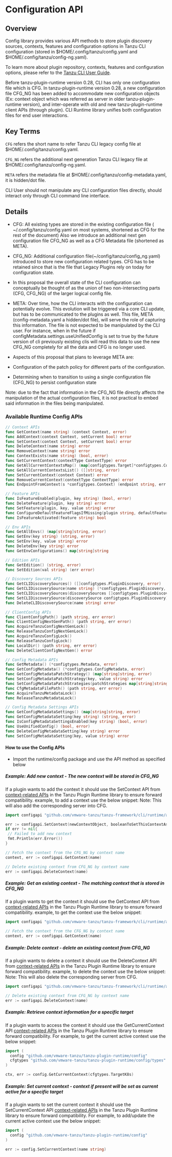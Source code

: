# Configuration API

## Overview

Config library provides various API methods to store plugin discovery sources,
contexts, features and configuration options in Tanzu CLI configuration (stored
in $HOME/.config/tanzu/config.yaml and $HOME/.config/tanzu/config-ng.yaml).

To learn more about plugin repository, contexts, features and configuration options, please refer to the
[Tanzu CLI User Guide](https://github.com/vmware-tanzu/tanzu-cli/blob/main/docs/full/README.md).

Before tanzu-plugin-runtime version 0.28, CLI has only one configuration file
which is CFG. In tanzu-plugin-runtime version 0.28, a new configuration file
CFG_NG has been added to accommodate new configuration objects (Ex: context
object which was referred as server in older tanzu-plugin-runtime version), and
inter-operate with old and new tanzu-plugin-runtime client APIs (through
plugin). CLI Runtime library unifies both configuration files for end user
interactions.

## Key Terms

`CFG` refers the short name to refer Tanzu CLI legacy config file at $HOME/.config/tanzu/config.yaml.

`CFG_NG` refers the additional next generation Tanzu CLI legacy file at $HOME/.config/tanzu/config-ng.yaml.

`META` refers the metadata file at $HOME/.config/tanzu/config-metadata.yaml, it is hidden/dot file.

CLI User should not manipulate any CLI configuration files directly, should
interact only through CLI command line interface.

## Details

- CFG: All existing types are stored in the existing configuration file ( ~/.config/tanzu/config.yaml on most systems, shortened as CFG for the rest of the document) Also we introduce an additional next gen configuration file CFG_NG as well as a CFG Metadata file (shortened as META).

- CFG_NG: Additional configuration file(~/config/tanzu/config_ng.yaml) introduced to store new configuration related types. CFG has to be retained since that is the file that Legacy Plugins rely on today for configuration state.

- In this proposal the overall state of the CLI configuration can conceptually be thought of as the union of two non-intersecting parts (CFG, CFG_NG) of the larger logical config file.

- META: Over time, how the CLI interacts with the configuration can potentially evolve. This evolution will be triggered via a core CLI update, but has to be communicated to the plugins as well. This file, META (config-metadata.yaml a hidden/dot file), will serve the role of capturing this information. The file is not expected to be manipulated by the CLI user. For instance, when in the future if configMetadata.settings.useUnifiedConfig is set to true by the future version of cli previously existing clis will read this data to use the new CFG_NG completely for all the data and CFG is no longer used.

- Aspects of this proposal that plans to leverage META are:

- Configuration of the patch policy for different parts of the configuration.

- Determining when to transition to using a single configuration file (CFG_NG) to persist configuration state

Note: due to the fact that information in the CFG_NG file directly affects the
manipulation of the actual configuration files, it is not practical to embed
said information in the files being manipulated.

### Available Runtime Config APIs

``` go
// Context APIs
func GetContext(name string) (context Context, error)
func AddContext(context Context, setCurrent bool) error
func SetContext(context Context, setCurrent bool) error
func DeleteContext(name string) error
func RemoveContext(name string) error
func ContextExists(name string) (bool, error)
func GetCurrentContext(contextType ContextType) error
func GetAllCurrentContextsMap() (map[configtypes.Target]*configtypes.Context, error)
func GetAllCurrentContextsList() ([]string, error)
func SetCurrentContext(context Context) error
func RemoveCurrentContext(contextType ContextType) error
func EndpointFromContext(s *configtypes.Context) (endpoint string, err error)

// Feature APIs
func IsFeatureEnabled(plugin, key string) (bool, error)
func DeleteFeature(plugin, key string) error
func SetFeature(plugin, key, value string) error
func ConfigureDefaultFeatureFlagsIfMissing(plugin string, defaultFeatureFlags map[string]bool) error
func IsFeatureActivated(feature string) bool

// Env APIs
func GetAllEnvs() (map[string]string, error)
func GetEnv(key string) (string, error)
func SetEnv(key, value string) error
func DeleteEnv(key string) error
func GetEnvConfigurations() map[string]string

// Edition APIs
func GetEdition() (string, error)
func SetEdition(val string) (err error)

// Discovery Sources APIs
func GetCLIDiscoverySources() ([]configtypes.PluginDiscovery, error)
func GetCLIDiscoverySource(name string) (*configtypes.PluginDiscovery, error)
func SetCLIDiscoverySources(discoverySources []configtypes.PluginDiscovery) error
func SetCLIDiscoverySource(discoverySource configtypes.PluginDiscovery) error
func DeleteCLIDiscoverySource(name string) error

// ClientConfig APIs
func ClientConfigPath() (path string, err error)
func ClientConfigNextGenPath() (path string, err error)
func AcquireTanzuConfigNextGenLock()
func ReleaseTanzuConfigNextGenLock()
func AcquireTanzuConfigLock()
func ReleaseTanzuConfigLock()
func LocalDir() (path string, err error)
func DeleteClientConfigNextGen() error

// Config Metadata APIs
func GetMetadata() (*configtypes.Metadata, error)
func GetConfigMetadata() (*configtypes.ConfigMetadata, error)
func GetConfigMetadataPatchStrategy() (map[string]string, error)
func SetConfigMetadataPatchStrategy(key, value string) error
func SetConfigMetadataPatchStrategies(patchStrategies map[string]string) error
func CfgMetadataFilePath() (path string, err error)
func AcquireTanzuMetadataLock()
func ReleaseTanzuMetadataLock()

// Config Metadata Settings APIs
func GetConfigMetadataSettings() (map[string]string, error)
func GetConfigMetadataSetting(key string) (string, error)
func IsConfigMetadataSettingsEnabled(key string) (bool, error)
func UseUnifiedConfig() (bool, error)
func DeleteConfigMetadataSetting(key string) error
func SetConfigMetadataSetting(key, value string) error
```

#### How to use the Config APIs

- Import the runtime/config package and use the API method as specified below

##### Example: Add new context - The new context will be stored in CFG_NG

If a plugin wants to add the context it should use the SetContext API from
[context-related APIs](https://github.com/vmware-tanzu/tanzu-plugin-runtime/blob/main/config/contexts.go)
in the Tanzu Plugin Runtime library to ensure forward compatibility.
example, to add a context use the below snippet:
Note: This will also add the corresponding server into CFG.

``` go
import configapi "github.com/vmware-tanzu/tanzu-framework/cli/runtime/apis/config/v1alpha1"

err := configapi.SetContext(newContextObject, booleanToSetThisContextAsCurrent)
if err != nil{
 // Failed to add new context
 fmt.Println(err.Error())
}

// Fetch the context from the CFG_NG by context name
context, err := configapi.GetContext(name)

// Delete existing context from CFG_NG by context name
err := configapi.DeleteContext(name)
```

##### Example: Get an existing context - The matching context that is stored in CFG_NG

If a plugin wants to get the context it should use the GetContext API from
[context-related APIs](https://github.com/vmware-tanzu/tanzu-plugin-runtime/blob/main/config/contexts.go)
in the Tanzu Plugin Runtime library to ensure forward compatibility.
example, to get the context use the below snippet:

``` go
import configapi "github.com/vmware-tanzu/tanzu-framework/cli/runtime/apis/config/v1alpha1"

// Fetch the context from the CFG_NG by context name
context, err := configapi.GetContext(name)
```

##### Example: Delete context - delete an existing context from CFG_NG

If a plugin wants to delete a context it should use the DeleteContext API from
[context-related APIs](https://github.com/vmware-tanzu/tanzu-plugin-runtime/blob/main/config/contexts.go)
in the Tanzu Plugin Runtime library to ensure forward compatibility.
example, to delete the context use the below snippet:
Note: This will also delete the corresponding server from CFG.

``` go
import configapi "github.com/vmware-tanzu/tanzu-framework/cli/runtime/apis/config/v1alpha1"

// Delete existing context from CFG_NG by context name
err := configapi.DeleteContext(name)
```

##### Example: Retrieve context information for a specific target

If a plugin wants to access the context it should use the GetCurrentContext API
[context-related APIs](https://github.com/vmware-tanzu/tanzu-plugin-runtime/blob/main/config/contexts.go)
in the Tanzu Plugin Runtime library to ensure forward compatibility. For
example, to get the current active context use the below snippet:

``` go
import (
  config "github.com/vmware-tanzu/tanzu-plugin-runtime/config"
  cfgtypes "github.com/vmware-tanzu/tanzu-plugin-runtime/config/types"
)

ctx, err := config.GetCurrentContext(cfgtypes.TargetK8s)
```

##### Example: Set current context - context if present will be set as current active for a specific target

If a plugin wants to set the current context it should use the SetCurrentContext API
[context-related APIs](https://github.com/vmware-tanzu/tanzu-plugin-runtime/blob/main/config/contexts.go)
in the Tanzu Plugin Runtime library to ensure forward compatibility. For
example, to add/update the current active context use the below snippet:

``` go
import (
  config "github.com/vmware-tanzu/tanzu-plugin-runtime/config"
)

err := config.SetCurrentContext(name string)
```
